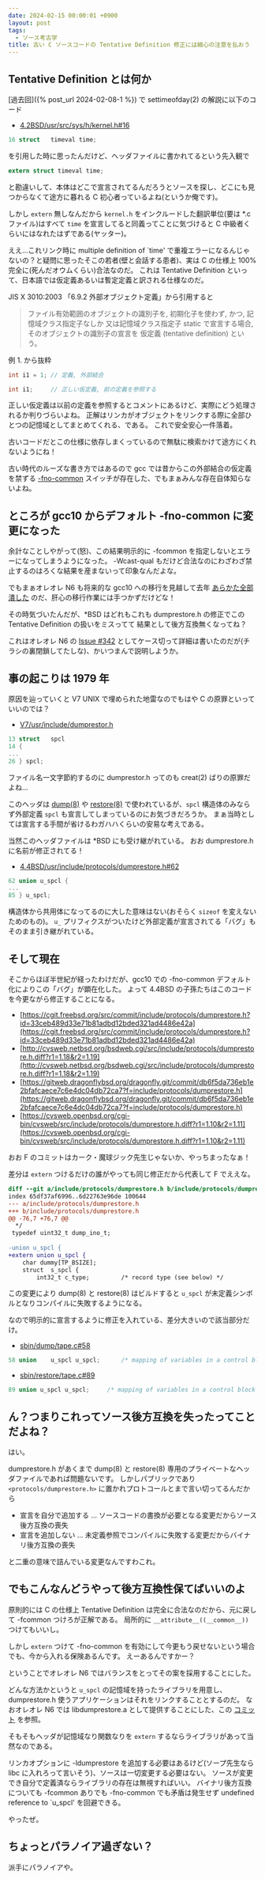 ```yaml
---
date: 2024-02-15 00:00:01 +0900
layout: post
tags:
  - ソース考古学
title: 古い C ソースコードの Tentative Definition 修正には細心の注意を払おう
---
```


## Tentative Definition とは何か

[過去回]({% post_url 2024-02-08-1 %})
で settimeofday(2) の解説に以下のコード

- [4.2BSD/usr/src/sys/h/kernel.h#16](https://www.tuhs.org/cgi-bin/utree.pl?file=4.2BSD/usr/src/sys/h/kernel.h)

``` c
16 struct	timeval time;
```

を引用した時に思ったんだけど、ヘッダファイルに書かれてるという先入観で

``` c
extern struct timeval time;
```

と勘違いして、本体はどこで宣言されてるんだろうとソースを探し、どこにも見つからなくて途方に暮れる C 初心者っているよね(というか俺です)。

しかし `extern` 無しなんだから `kernel.h` をインクルードした翻訳単位(要は *.c ファイル)はすべて `time` を宣言してると同義ってことに気づけると C 中級者くらいにはなれたはずである(ヤッター)。

ええ…これリンク時に multiple definition of `time' で重複エラーになるんじゃないの？と疑問に思ったそこの若者(壁と会話する患者)、実は C の仕様上 100% 完全に(死んだオウムくらい)合法なのだ。
これは Tentative Definition といって、日本語では仮定義あるいは暫定定義と訳される仕様なのだ。

JIS X 3010:2003 「6.9.2 外部オブジェクト定義」から引用すると

> ファイル有効範囲のオブジェクトの識別子を, 初期化子を使わず, かつ, 記憶域クラス指定子なしか
> 又は記憶域クラス指定子 static で宣言する場合, そのオブジェクトの識別子の宣言を
> 仮定義 (tentative definition) という。

例 1. から抜粋

``` c
int i1 = 1;	// 定義, 外部結合

int i1;		// 正しい仮定義, 前の定義を参照する
```

正しい仮定義は以前の定義を参照するとコメントにあるけど、実際にどう処理されるか判りづらいよね。
正解はリンカがオブジェクトをリンクする際に全部ひとつの記憶域としてまとめてくれる、である。
これで安全安心一件落着。

古いコードだとこの仕様に依存しまくっているので無駄に検索かけて途方にくれないようにね！

古い時代のルーズな書き方ではあるので gcc では昔からこの外部結合の仮定義を禁ずる
[-fno-common](https://gcc.gnu.org/onlinedocs/gcc/Code-Gen-Options.html)
スイッチが存在した、でもまぁみんな存在自体知らないよね。

## ところが gcc10 からデフォルト -fno-common に変更になった

余計なことしやがって(怒)、この結果明示的に -fcommon を指定しないとエラーになってしまうようになった。
-Wcast-qual もだけど合法なのにわざわざ禁止するのはろくな結果を産まないって印象なんだよな。

でもまぁオレオレ N6 も将来的な gcc10 への移行を見越して去年
[あらかた全部潰した](https://bitbucket.org/tnozaki/netbsd/commits/?search=-fno-common)
のだ、肝心の移行作業には手つかずだけどな！

その時気づいたんだが、*BSD はどれもこれも dumprestore.h の修正でこの Tentative Definition の扱いをミスってて
結果として後方互換無くなってね？

これはオレオレ N6 の
[Issue #342](https://bitbucket.org/tnozaki/netbsd/issues/342)
としてケース切って詳細は書いたのだが(チラシの裏閉鎖してたしな)、かいつまんで説明しようか。

## 事の起こりは 1979 年

原因を辿っていくと V7 UNIX で埋められた地雷なのでもはや C の原罪といっていいのでは？

- [V7/usr/include/dumprestor.h](https://www.tuhs.org/cgi-bin/utree.pl?file=V7/usr/include/dumprestor.h)

``` c
13 struct	spcl
14 {
...
26 } spcl;
```

ファイル名一文字節約するのに dumprestor.h ってのも creat(2) ばりの原罪だよね…

このヘッダは
[dump(8)](https://www.tuhs.org/cgi-bin/utree.pl?file=V7/usr/src/cmd/dump.c)
や
[restore(8)](https://www.tuhs.org/cgi-bin/utree.pl?file=V7/usr/src/cmd/restor.c)
で使われているが、`spcl` 構造体のみならず外部定義 `spcl` も宣言してしまっているのにお気づきだろうか。
まぁ当時としては宣言する手間が省けるわガハハくらいの安易な考えである。

当然このヘッダファイルは *BSD にも受け継がれている。
おお dumprestore.h に名前が修正されてる！

- [4.4BSD/usr/include/protocols/dumprestore.h#62](https://www.tuhs.org/cgi-bin/utree.pl?file=4.4BSD/usr/include/protocols/dumprestore.h)

``` c
62 union u_spcl {
...
85 } u_spcl;
```

構造体から共用体になってるのに大した意味はない(おそらく `sizeof` を変えないためのもの)。
`u_` プリフィクスがついたけど外部定義が宣言されてる「バグ」もそのまま引き継がれている。

## そして現在

そこからほぼ半世紀が経ったわけだが、gcc10 での -fno-common デフォルト化によりこの「バグ」が顕在化した。
よって 4.4BSD の子孫たちはこのコードを今更ながら修正することになる。

- [https://cgit.freebsd.org/src/commit/include/protocols/dumprestore.h?id=33ceb489d33e71b81adbd12bded321ad4486e42a](https://cgit.freebsd.org/src/commit/include/protocols/dumprestore.h?id=33ceb489d33e71b81adbd12bded321ad4486e42a)
- [http://cvsweb.netbsd.org/bsdweb.cgi/src/include/protocols/dumprestore.h.diff?r1=1.18&r2=1.19](http://cvsweb.netbsd.org/bsdweb.cgi/src/include/protocols/dumprestore.h.diff?r1=1.18&r2=1.19)
- [https://gitweb.dragonflybsd.org/dragonfly.git/commit/db6f5da736eb1e2bfafcaece7c6e4dc04db72ca7?f=include/protocols/dumprestore.h](https://gitweb.dragonflybsd.org/dragonfly.git/commit/db6f5da736eb1e2bfafcaece7c6e4dc04db72ca7?f=include/protocols/dumprestore.h)
- [https://cvsweb.openbsd.org/cgi-bin/cvsweb/src/include/protocols/dumprestore.h.diff?r1=1.10&r2=1.11](https://cvsweb.openbsd.org/cgi-bin/cvsweb/src/include/protocols/dumprestore.h.diff?r1=1.10&r2=1.11)

おお F のコミットはカーク・魔球ジック先生じゃないか、やっちまったなぁ！

差分は `extern` つけるだけの誰がやっても同じ修正だから代表して F でええな。

``` diff
diff --git a/include/protocols/dumprestore.h b/include/protocols/dumprestore.h
index 65df37af6996..6d22763e96de 100644
--- a/include/protocols/dumprestore.h
+++ b/include/protocols/dumprestore.h
@@ -76,7 +76,7 @@
  */
 typedef uint32_t dump_ino_t;
 
-union u_spcl {
+extern union u_spcl {
 	char dummy[TP_BSIZE];
 	struct	s_spcl {
 		int32_t	c_type;		    /* record type (see below) */
```

この変更により dump(8) と restore(8) はビルドすると `u_spcl` が未定義シンボルとなりコンパイルに失敗するようになる。

なので明示的に宣言するように修正を入れている、差分大きいので該当部分だけ。

- [sbin/dump/tape.c#58](https://cgit.freebsd.org/src/tree/sbin/dump/tape.c#n58)

``` c
58 union	u_spcl u_spcl;		/* mapping of variables in a control block */
```

- [sbin/restore/tape.c#89](https://cgit.freebsd.org/src/tree/sbin/restore/tape.c#n89)

``` c
89 union u_spcl	u_spcl;		/* mapping of variables in a control block */
```

## ん？つまりこれってソース後方互換を失ったってことだよね？

はい。

dumprestore.h があくまで dump(8) と restore(8) 専用のプライベートなヘッダファイルであれば問題ないです。
しかしパブリックであり `<protocols/dumprestore.h>` に置かれプロトコールとまで言い切ってるんだから

- 宣言を自分で追加する … ソースコードの書換が必要となる変更だからソース後方互換の喪失
- 宣言を追加しない … 未定義参照でコンパイルに失敗する変更だからバイナリ後方互換の喪失

と二重の意味で詰んでいる変更なんですわこれ。

## でもこんなんどうやって後方互換性保てばいいのよ

原則的には C の仕様上 Tentative Definition は完全に合法なのだから、元に戻して -fcommon つけろが正解である。
局所的に `__attribute__((__common__))` つけてもいいし。

しかし `extern` つけて -fno-common を有効にして今更もう戻せないという場合でも、今から入れる保険あるんです。
えーあるんですかー？

ということでオレオレ N6 ではバランスをとってその案を採用することにした。

どんな方法かというと `u_spcl` の記憶域を持ったライブラリを用意し、dumprestore.h 使うアプリケーションはそれをリンクすることとするのだ。
なおオレオレ N6 では libdumprestore.a として提供することにした、この
[コミット](https://bitbucket.org/tnozaki/netbsd/commits/ac3988e1013a065a0b791209796f479f0d7c5e84)
を参照。

そもそもヘッダが記憶域なり関数なりを `extern` するならライブラリがあって当然なのである。

リンカオプションに -ldumprestore を追加する必要はあるけど(ソープ先生なら libc に入れろって言いそう)、ソースは一切変更する必要はない。
ソースが変更でき自分で定義済ならライブラリの存在は無視すればいい。
バイナリ後方互換についても -fcommon ありでも -fno-common でも矛盾は発生せず undefined reference to `u_spcl' を回避できる。

やったぜ。

## ちょっとパラノイア過ぎない？

派手にパラノイアや。
